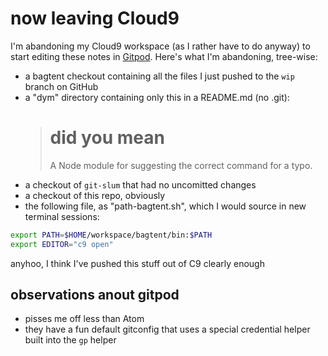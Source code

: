 # now leaving Cloud9

I'm abandoning my Cloud9 workspace (as I rather have to do anyway) to start editing these notes in [Gitpod][]. Here's what I'm abandoning, tree-wise:

- a bagtent checkout containing all the files I just pushed to the `wip` branch on GitHub
- a "dym" directory containing only this in a README.md (no .git):
  > # did you mean
  >
  > A Node module for suggesting the correct command for a typo.
- a checkout of `git-slum` that had no uncomitted changes
- a checkout of this repo, obviously
- the following file, as "path-bagtent.sh", which I would source in new  terminal sessions:

```bash
export PATH=$HOME/workspace/bagtent/bin:$PATH
export EDITOR="c9 open"
```

anyhoo, I think I've pushed this stuff out of C9 clearly enough

## observations anout gitpod

- pisses me off less than Atom
- they have a fun default gitconfig that uses a special credential helper built into the `gp` helper

[Gitpod]: https://gitpod.io/
